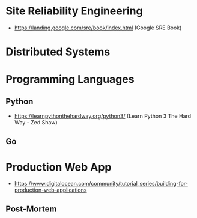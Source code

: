 # Site Reliability Engineering

- https://landing.google.com/sre/book/index.html (Google SRE Book)

# Distributed Systems

# Programming Languages

## Python

- https://learnpythonthehardway.org/python3/ (Learn Python 3 The Hard Way - Zed Shaw)

## Go

# Production Web App
- https://www.digitalocean.com/community/tutorial_series/building-for-production-web-applications

## Post-Mortem
